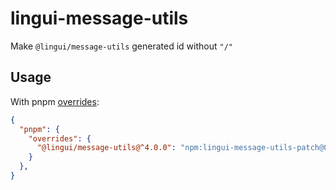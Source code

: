 # lingui-message-utils

Make `@lingui/message-utils` generated id without `"/"`

## Usage

With pnpm [overrides](https://pnpm.io/package_json#pnpmoverrides):

```json
{
  "pnpm": {
    "overrides": {
      "@lingui/message-utils@^4.0.0": "npm:lingui-message-utils-patch@0.0.1-beta.0"
    }
  },
}
```
